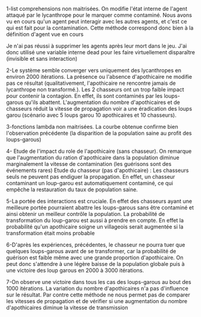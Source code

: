 1-list comprehensions non maitrisées. On modifie l'état interne de l'agent attaqué par le lycanthrope pour le marquer comme contaminé. Nous avons vu en cours qu'un agent peut interagir avec les autres agents, et c'est ce qui est fait pour la contamination. Cette méthode correspond donc bien à la définition d'agent vue en cours

Je n'ai pas réussi à supprimer les agents après leur mort dans le jeu. J'ai donc utilisé une variable interne dead pour les faire virtuellement disparaître (invisible et sans interaction)

2-Le système semble converger vers uniquement des lycanthropes en environ 2000 itérations. La présence ou l'absence d'apothicaire ne modifie pas ce résultat (qualitativement, l'apothicaire ne rencontre jamais de lycanthrope non transformé.). Les 2 chasseurs ont un trop faible impact pour contenir la contagion. En effet, ils sont contaminés par les loups-garous qu'ils abattent. L'augmentation du nombre d'apothicaires et de chasseurs réduit la vitesse de propagation voir a une éradication des loups garou (scénario avec 5 loups garou 10 apothicaires et 10 chasseurs).

3-fonctions lambda non maitrisées. La courbe obtenue confirme bien l'observation précédente (la disparition de la population saine au profit des loups-garous)

4- Etude de l'impact du role de l'apothicaire (sans chasseur). On remarque que l'augmentation du ration d'apothicaire dans la population diminue marginalement la vitesse de contamination (les guérisons sont des événements rares)
Etude du chasseur (pas d'apothicaire) : Les chasseurs seuls ne peuvent pas endiguer la propagation. En effet, un chasseur contaminant un loup-garou est automatiquement contaminé, ce qui empêche la restauration du taux de population saine.

5-La portée des interactions est cruciale. En effet des chasseurs ayant une meilleure portée pourraient abattre les loups-garous sans être contaminé et ainsi obtenir un meilleur contrôle la population. La probabilité de transformation du loup-garou est aussi à prendre en compte. En effet la probabilité qu'un apothicaire soigne un villageois serait augmentée si la transformation était moins probable

6-D'après les expériences, précédentes, le chasseur ne pourra tuer que quelques loups-garous avant de se transformer, car la probabilité de guérison est faible même avec une grande proportion d'apothicaire. On peut donc s'attendre à une légère baisse de la population globale puis à une victoire des loup garous en 2000 à 3000 itérations.

7-On observe une victoire dans tous les cas des loups-garous au bout des 1000 itérations. La variation du nombre d'apothicaires n'a pas d'influence sur le résultat. Par contre cette méthode ne nous permet pas de comparer les vitesses de propagation et de vérifier si une augmentation du nombre d'apothicaires diminue la vitesse de transmission